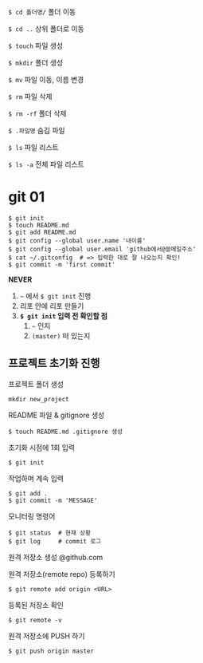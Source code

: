 `$ cd 폴더명/` 폴더 이동

`$ cd ..` 상위 폴더로 이동

`$ touch` 파일 생성

`$ mkdir` 폴더 생성

`$ mv` 파일 이동, 이름 변경

`$ rm` 파일 삭제

`$ rm -rf` 폴더 삭제

`$ .파일명` 숨김 파일

`$ ls` 파일 리스트

`$ ls -a` 전체 파일 리스트


# git 01



```
$ git init
$ touch README.md
$ git add README.md
$ git config --global user.name '내이름'
$ git config --global user.email 'github에서@쓸메일주소'
$ cat ~/.gitconfig  # => 입력한 대로 잘 나오는지 확인!
$ git commit -m 'first commit'
```

**NEVER**

1. `~` 에서 `$ git init` 진행
2. 리포 안에 리포 만들기
3. **`$ git init` 입력 전 확인할 점**
   1. `~` 인지
   2. `(master)` 떠 있는지



## 프로젝트 초기화 진행

프로젝트 폴더 생성

```
mkdir new_project
```

README 파일 & gitignore 생성

```
$ touch README.md .gitignore 생성
```

초기화 시점에 1회 입력

```
$ git init 
```

작업하며 계속 입력

```
$ git add .
$ git commit -m 'MESSAGE'
```

모니터링 명령어

```
$ git status  # 현재 상황
$ git log     # commit 로그 
```

원격 저장소 생성 @github.com

원격 저장소(remote repo) 등록하기

```
$ git remote add origin <URL>
```

등록된 저장소 확인

```
$ git remote -v
```

원격 저장소에 PUSH 하기

```
$ git push origin master
```